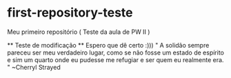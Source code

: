 # first-repository-teste
Meu primeiro repositório ( Teste da aula de PW II ) 

** Teste de modificação **
Espero que dê certo :)))
" A solidão sempre pareceu ser meu verdadeiro lugar, 
como se não fosse um estado de espírito e sim um 
quarto onde eu pudesse me refugiar e ser quem eu
realmente era. " ~Cherryl Strayed
